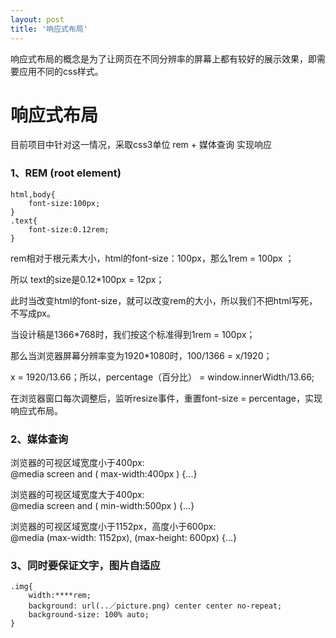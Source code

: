 ```yaml
---
layout: post
title: '响应式布局'
---
```

响应式布局的概念是为了让网页在不同分辨率的屏幕上都有较好的展示效果，即需要应用不同的css样式。
<!--break-->
# 响应式布局  
目前项目中针对这一情况，采取css3单位 rem + 媒体查询 实现响应

### 1、REM (root element)
```
html,body{
	font-size:100px;
}
.text{
	font-size:0.12rem;
}
```
rem相对于根元素大小，html的font-size：100px，那么1rem =  100px  ；

所以 text的size是0.12*100px = 12px；

此时当改变html的font-size，就可以改变rem的大小，所以我们不把html写死，不写成px。

当设计稿是1366*768时，我们按这个标准得到1rem = 100px；

那么当浏览器屏幕分辨率变为1920*1080时，100/1366 = x/1920；

x = 1920/13.66；所以，percentage（百分比） = window.innerWidth/13.66;

在浏览器窗口每次调整后，监听resize事件，重置font-size = percentage，实现响应式布局。

### 2、媒体查询
浏览器的可视区域宽度小于400px:  
@media screen and ( max-width:400px ) {...}

浏览器的可视区域宽度大于400px:  
@media screen and ( min-width:500px ) {...}

浏览器的可视区域宽度小于1152px，高度小于600px:  
@media (max-width: 1152px), (max-height: 600px) {...} 

### 3、同时要保证文字，图片自适应 
``` 
.img{
	width:****rem;  
	background: url(..／picture.png) center center no-repeat;  
	background-size: 100% auto;  
}
```


